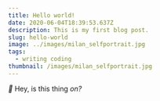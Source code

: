 ```yaml
---
title: Hello world!
date: 2020-06-04T18:39:53.637Z
description: This is my first blog post.
slug: hello-world
image: ../images/milan_selfportrait.jpg
tags:
  - writing coding
thumbnail: /images/milan_selfportrait.jpg
---
```


_🎤_ Hey, is this thing _on?_
